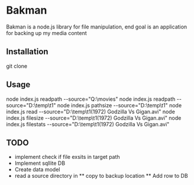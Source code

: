 # Bakman

Bakman is a node.js library for file manipulation, end goal is an application for backing up my media content

## Installation

git clone 

## Usage
node index.js readpath --source="Q:\movies"
node index.js readpath --source="D:\temp\t1"
node index.js pathsize --source="D:\temp\t1"
node index.js read --source="D:\temp\t1\(1972) Godzilla Vs Gigan.avi"
node index.js filesize --source="D:\temp\t1\(1972) Godzilla Vs Gigan.avi"
node index.js filestats --source="D:\temp\t1\(1972) Godzilla Vs Gigan.avi"


## TODO
* implement check if file exsits in target path
* Implement sqllite DB
* Create data model
* read a source directory in
** copy to backup location
** Add row to DB
